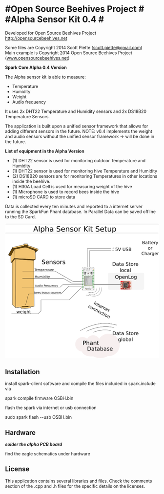 #Open Source Beehives Project #
#Alpha Sensor Kit 0.4 #
====================================================

Developed for Open Source Beehives Project
http://opensourcebeehives.net

Some files are Copyright 2014 Scott Piette (scott.piette@gmail.com) <br>
Main example is Copyright 2014 Open Source Beehives Project (www.opensourcebeehives.net)

**Spark Core Alpha 0.4 Version**

The Alpha sensor kit is able to measure:

* Temperature
* Humidity
* Weight
* Audio frequency

It uses 2x DHT22 Temperature and Humidity sensors and 2x DS18B20 Temperature Sensors. 

The application is built upon a unified sensor framework that allows for adding different sensors in the future.
NOTE: v0.4 implements the weight and audio sensors without the unified sensor framework -> will be done in the future.

**List of equipment in the Alpha Version**

* (1) DHT22 sensor is used for monitoring outdoor Temperature and Humidity
* (1) DHT22 sensor is used for monitoring hive Temperature and Humidity
* (2) DS18B20 sensors are for monitoring Temperatures in other locations inside the beehive.
* (1) H30A Load Cell is used for measuring weight of the hive
* (1) Microphone is used to record bees inside the hive 
* (1) microSD CARD to store data

Data is collected every ten minutes and reported to a internet server running the SparkFun Phant database.
In Parallel Data can be saved offline to the SD Card.

![alt tag](./concept.png)

**Installation**
------------
install spark-client software and compile the files included in spark.include via

spark compile firmware OSBH.bin

flash the spark via internet or usb connection

sudo spark flash --usb OSBH.bin


**Hardware**
--------

***solder the alpha PCB board***

find the eagle schematics under hardware


**License**
--------
This application contains several libraries and files.  Check the comments section of the .cpp and .h files for the specific details on the licenses.
